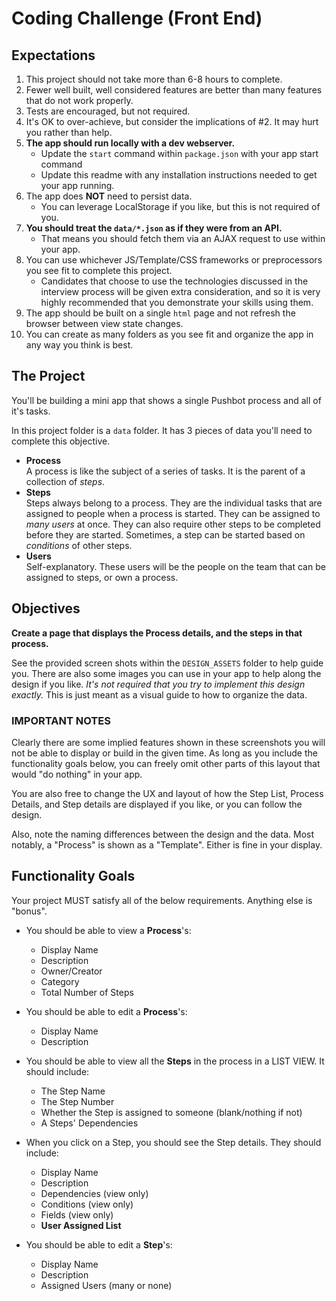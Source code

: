 # Coding Challenge (Front End)

## Expectations

1. This project should not take more than 6-8 hours to complete.
2. Fewer well built, well considered features are better than many features that do not work properly.
3. Tests are encouraged, but not required.
4. It's OK to over-achieve, but consider the implications of #2. It may hurt you rather than help.
5. **The app should run locally with a dev webserver.**
    - Update the `start` command within `package.json` with your app start command
    - Update this readme with any installation instructions needed to get your app running.
6. The app does **NOT** need to persist data.
    - You can leverage LocalStorage if you like, but this is not required of you.
7. **You should treat the `data/*.json` as if they were from an API.**
    - That means you should fetch them via an AJAX request to use within your app.
8. You can use whichever JS/Template/CSS frameworks or preprocessors you see fit to complete this project.
    - Candidates that choose to use the technologies discussed in the interview process
      will be given extra consideration, and so it is very highly recommended that you demonstrate your skills using them.
9. The app should be built on a single `html` page and not refresh the browser between view state changes.
10. You can create as many folders as you see fit and organize the app in any way you think is best.

## The Project

You'll be building a mini app that shows a single Pushbot process and all of it's tasks.

In this project folder is a `data` folder. It has 3 pieces of data you'll need to complete this objective.
- **Process**  
    A process is like the subject of a series of tasks. It is the parent of a collection of *steps*.
- **Steps**  
    Steps always belong to a process. They are the individual tasks that are assigned to people when a
    process is started. They can be assigned to _many users_ at once. They can also require other steps to be completed before they are started. Sometimes, a step can be started based on _conditions_ of other steps.
- **Users**  
    Self-explanatory. These users will be the people on the team that can be assigned to steps, or own a process.


## Objectives

**Create a page that displays the Process details, and the steps in that process.**

See the provided screen shots within the `DESIGN_ASSETS` folder to help guide you. There are also some images you can use in your app to help along the design if you like. *It's not required that you try to implement this design exactly.* This is just meant as a visual guide to how to organize the data.

### **IMPORTANT NOTES**

Clearly there are some implied features shown in these screenshots you will not be able to display or build in the given time. As long as you include the functionality goals below, you can freely omit other parts of this layout that would "do nothing" in your app.

You are also free to change the UX and layout of how the Step List, Process Details, and Step details are displayed if you like, or you can follow the design.

Also, note the naming differences between the design and the data. Most notably, a "Process" is shown as a "Template". Either is fine in your display.

## Functionality Goals

Your project MUST satisfy all of the below requirements. Anything else is "bonus".

- You should be able to view a **Process**'s:
    * Display Name
    * Description
    * Owner/Creator
    * Category
    * Total Number of Steps

- You should be able to edit a **Process**'s:
    * Display Name
    * Description

- You should be able to view all the **Steps** in the process in a LIST VIEW. It should include:
    * The Step Name
    * The Step Number
    * Whether the Step is assigned to someone (blank/nothing if not)
    * A Steps' Dependencies

- When you click on a Step, you should see the Step details. They should include:
    * Display Name
    * Description
    * Dependencies (view only)
    * Conditions (view only)
    * Fields (view only)
    * **User Assigned List**

- You should be able to edit a **Step**'s:
    * Display Name
    * Description
    * Assigned Users (many or none)
